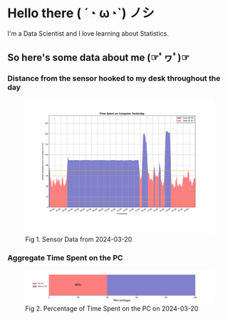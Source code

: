 
# Hello there ( ´◔ ω◔`) ノシ

I'm a Data Scientist and I love learning about Statistics.

## So here's some data about me (☞ﾟヮﾟ)☞


### Distance from the sensor hooked to my desk throughout the day
<figure>
  <picture>
    <source media="(prefers-color-scheme: dark)" srcset="Pi/readme/graphs/lineplot/dark-plot-2024-03-20.png">
    <source media="(prefers-color-scheme: light)" srcset="Pi/readme/graphs/lineplot/light-plot-2024-03-20.png">
    <img alt="Shows a black logo in light color mode and a white one in dark color mode." src="Pi/readme/graphs/lineplot/light-plot-2024-03-20.png">
  </picture>
  <figcaption>Fig 1. Sensor Data from 2024-03-20</figcaption>
</figure>



### Aggregate Time Spent on the PC
<figure>
  <picture>
    <source media="(prefers-color-scheme: dark)" srcset="Pi/readme/graphs/barplot/dark-plot-2024-03-20.png">
    <source media="(prefers-color-scheme: light)" srcset="Pi/readme/graphs/barplot/light-plot-2024-03-20.png">
    <img alt="Shows a black logo in light color mode and a white one in dark color mode." src="Pi/readme/graphs/barplot/light-plot-2024-03-20.png">
  </picture>
  <figcaption>Fig 2. Percentage of Time Spent on the PC on 2024-03-20</figcaption>
</figure>
